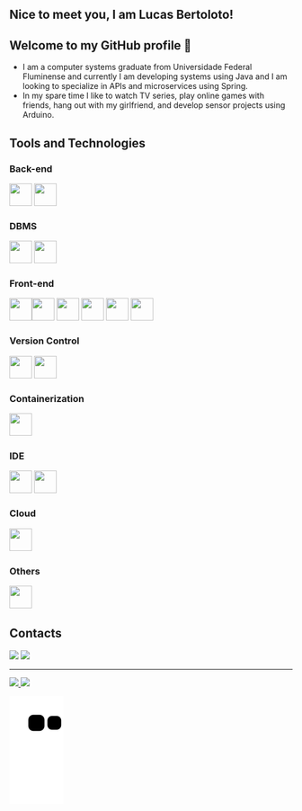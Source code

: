 ## Nice to meet you, I am Lucas Bertoloto!

## Welcome to my GitHub profile 👋

- I am a computer systems graduate from Universidade Federal Fluminense and currently I am developing systems using Java and I am looking to specialize in APIs and microservices using Spring.
- In my spare time I like to watch TV series, play online games with friends, hang out with my girlfriend, and develop sensor projects using Arduino.

## Tools and Technologies

### Back-end

<img src="https://cdn.jsdelivr.net/gh/devicons/devicon/icons/java/java-original.svg" width="40" height="40"/> <img src="https://cdn.jsdelivr.net/gh/devicons/devicon/icons/spring/spring-original.svg" width="40" height="40"/>

### DBMS

<img src="https://cdn.jsdelivr.net/gh/devicons/devicon/icons/mysql/mysql-original.svg" width="40" height="40"/>  <img src="https://cdn.jsdelivr.net/gh/devicons/devicon/icons/mongodb/mongodb-original.svg" width="40" height="40"/>

### Front-end

<img src="https://cdn.jsdelivr.net/gh/devicons/devicon/icons/html5/html5-original.svg" width="40" height="40"/><img src="https://cdn.jsdelivr.net/gh/devicons/devicon/icons/css3/css3-original.svg" width="40" height="40"/>  <img src="https://cdn.jsdelivr.net/gh/devicons/devicon/icons/bootstrap/bootstrap-original.svg" width="40" height="40"/>  <img src="https://cdn.jsdelivr.net/gh/devicons/devicon/icons/javascript/javascript-original.svg" width="40" height="40"/>  <img src="https://cdn.jsdelivr.net/gh/devicons/devicon/icons/typescript/typescript-original.svg" width="40" height="40"/>  <img src="https://cdn.jsdelivr.net/gh/devicons/devicon/icons/angularjs/angularjs-original.svg" width="40" height="40"/>

### Version Control

<img src="https://cdn.jsdelivr.net/gh/devicons/devicon/icons/git/git-original.svg" width="40" height="40"/>  <img src="https://cdn.jsdelivr.net/gh/devicons/devicon/icons/github/github-original.svg" width="40" height="40"/>

### Containerization

<img src="https://cdn.jsdelivr.net/gh/devicons/devicon/icons/docker/docker-original.svg" width="40" height="40"/>

### IDE

<img src="https://cdn.jsdelivr.net/gh/devicons/devicon/icons/intellij/intellij-original.svg" width="40" height="40"/>  <img src="https://cdn.jsdelivr.net/gh/devicons/devicon/icons/vscode/vscode-original.svg" width="40" height="40"/>

### Cloud

<img src="https://cdn.jsdelivr.net/gh/devicons/devicon/icons/heroku/heroku-original.svg" width="40" height="40"/>

### Others

<img src="https://cdn.jsdelivr.net/gh/devicons/devicon/icons/arduino/arduino-original-wordmark.svg" width="40" height="40"/>

## Contacts

<div>
<a href="mailto:lucasbdoss@hotmail.com"><img src="https://img.shields.io/badge/Outlook-0078d4?style=for-the-badge&logo=microsoftoutlook&logoColor=white" target="_blank"></a>
<a href="https://www.linkedin.com/in/bertoloto/" target="_blank"><img src="https://img.shields.io/badge/-LinkedIn-%230077B5?style=for-the-badge&logo=linkedin&logoColor=white" target="_blank"></a>   
</div>

<hr>

<div>
<a href="https://github.com/bertolotoLucas">
<img height="180em" src="https://github-readme-stats.vercel.app/api/top-langs/?username=bertolotoLucas&hide=jupyter%20notebook&layout=compact&langs_count=7&theme=dracula"/>
<img height="180em" src="https://github-readme-stats.vercel.app/api?username=bertolotoLucas&show_icons=true&theme=dracula&include_all_commits=true&count_private=true"/>
</div>
  
![Snake animation](https://github.com/bertolotoLucas/bertolotoLucas/blob/output/github-contribution-grid-snake.svg)
